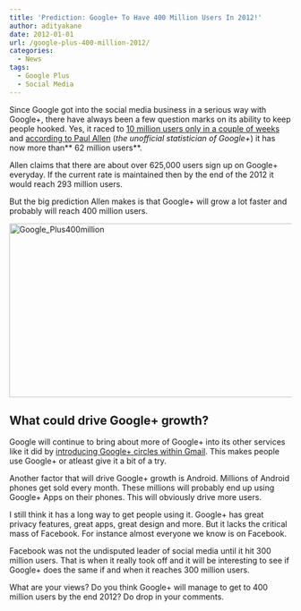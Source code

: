 ```yaml
---
title: 'Prediction: Google+ To Have 400 Million Users In 2012!'
author: adityakane
date: 2012-01-01
url: /google-plus-400-million-2012/
categories:
  - News
tags:
  - Google Plus
  - Social Media
---
```

Since Google got into the social media business in a serious way with Google+, there have always been a few question marks on its ability to keep people hooked. Yes, it raced to [10 million users only in a couple of weeks][1] and <a href="https://plus.google.com/117388252776312694644/posts/ZcPA5ztMZaj" onclick="_gaq.push(['_trackEvent', 'outbound-article', 'https://plus.google.com/117388252776312694644/posts/ZcPA5ztMZaj', 'according to Paul Allen']);" >according to Paul Allen</a> (*the unofficial statistician of Google+*) it has now more than** 62 million users**.

Allen claims that there are about over 625,000 users sign up on Google+ everyday. If the current rate is maintained then by the end of the 2012 it would reach 293 million users.

But the big prediction Allen makes is that Google+ will grow a lot faster and probably will reach 400 million users.

[<img style="background-image: none; padding-left: 0px; padding-right: 0px; display: inline; padding-top: 0px; border: 0px;" title="Google+ Growth Graph" src="http://cdn.devilsworkshop.org/files/2012/01/Google_Plus400million_thumb.png" alt="Google_Plus400million" width="570" height="311" border="0" />][2]

## What could drive Google+ growth?

Google will continue to bring about more of Google+ into its other services like it did by [introducing Google+ circles within Gmail][3]. This makes people use Google+ or atleast give it a bit of a try.

Another factor that will drive Google+ growth is Android. Millions of Android phones get sold every month. These millions will probably end up using Google+ Apps on their phones. This will obviously drive more users.

I still think it has a long way to get people using it. Google+ has great privacy features, great apps, great design and more. But it lacks the critical mass of Facebook. For instance almost everyone we know is on Facebook.

Facebook was not the undisputed leader of social media until it hit 300 million users. That is when it really took off and it will be interesting to see if Google+ does the same if and when it reaches 300 million users.

What are your views? Do you think Google+ will manage to get to 400 million users by the end 2012? Do drop in your comments.

 [1]: http://devilsworkshop.org/google-races-10-million-users-2-weeks-facebook-twitter-2-years/
 [2]: http://cdn.devilsworkshop.org/files/2012/01/Google_Plus400million.png
 [3]: http://devilsworkshop.org/googleplus-circles-gmail/
